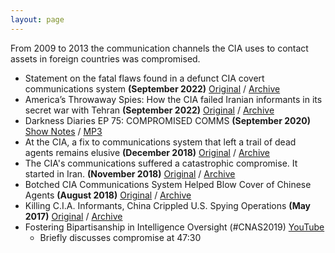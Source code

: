 ```yaml
---
layout: page
---
```


From 2009 to 2013 the communication channels the CIA uses to contact assets in foreign countries was compromised.
- Statement on the fatal flaws found in a defunct CIA covert communications system **(September 2022)** [Original](https://citizenlab.ca/2022/09/statement-on-the-fatal-flaws-found-in-a-defunct-cia-covert-communications-system/) / [Archive](https://archive.md/kN6cy)
- America’s Throwaway Spies: How the CIA failed Iranian informants in its secret war with Tehran **(September 2022)** [Original](https://www.reuters.com/investigates/special-report/usa-spies-iran/) / [Archive](https://archive.md/IWMir)
- Darkness Diaries EP 75: COMPROMISED COMMS **(September 2020)** [Show Notes](https://darknetdiaries.com/episode/75/) / [MP3](https://dcs.megaphone.fm/ADV9562990670.mp3?key=d02a9488fab76b1ce456287676381c56&request_event_id=b71c0d59-b792-4ff6-9b4f-1653ca708ddc)
- At the CIA, a fix to communications system that left a trail of dead agents remains elusive **(December 2018)** [Original](https://news.yahoo.com/cia-fix-communications-system-left-trail-dead-agents-remains-elusive-100046908.html) / [Archive](https://archive.md/xqmV4#selection-385.0-385.64)
- The CIA's communications suffered a catastrophic compromise. It started in Iran. **(November 2018)** [Original](https://finance.yahoo.com/news/cias-communications-suffered-catastrophic-compromise-started-iran-090018710.html?guccounter=1) / [Archive](https://archive.is/mFQ63)
- Botched CIA Communications System Helped Blow Cover of Chinese Agents **(August 2018)** [Original](https://foreignpolicy.com/2018/08/15/botched-cia-communications-system-helped-blow-cover-chinese-agents-intelligence/) / [Archive](https://archive.md/EeGZZ)
- Killing C.I.A. Informants, China Crippled U.S. Spying Operations **(May 2017)** [Original](https://www.nytimes.com/2017/05/20/world/asia/china-cia-spies-espionage.html) / [Archive](https://archive.md/xqmV4#selection-385.0-385.64)
- Fostering Bipartisanship in Intelligence Oversight (#CNAS2019) [YouTube](https://youtu.be/cHBNLsSzEx0?t=2852)
  - Briefly discusses compromise at 47:30